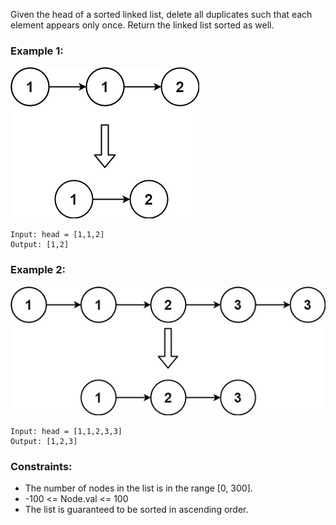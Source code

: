 Given the head of a sorted linked list, delete all duplicates such that each element appears only once. Return the linked list sorted as well.



### Example 1:
![img1.png](img1.png)
````
Input: head = [1,1,2]
Output: [1,2]
````

### Example 2:
![img2.png](img2.png)
````
Input: head = [1,1,2,3,3]
Output: [1,2,3]
````

### Constraints:

* The number of nodes in the list is in the range [0, 300].
* -100 <= Node.val <= 100
* The list is guaranteed to be sorted in ascending order.